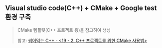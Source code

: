 ## Visual studio code(C++) + CMake + Google test 환경 구축

> CMake 템플릿(C++ 프로젝트 용)을 참고하여 생성
> 
> 참고: [씹어먹는 C++ - <19 - 2. C++ 프로젝트를 위한 CMake 사용법>](https://modoocode.com/332)
